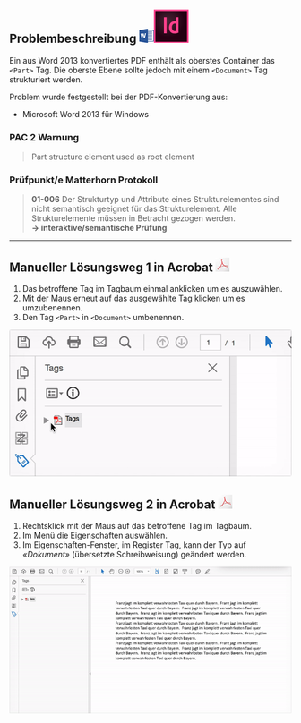 ## Problembeschreibung ![](/assets/icon_word.jpg)![](/assets/icon_indesign.gif)

Ein aus Word 2013 konvertiertes PDF enthält als oberstes Container das `<Part>` Tag. Die oberste Ebene sollte jedoch mit einem `<Document>` Tag strukturiert werden.

Problem wurde festgestellt bei der PDF-Konvertierung aus:

* Microsoft Word 2013 für Windows

### PAC 2 Warnung

> Part structure element used as root element

### **Prüfpunkt/e Matterhorn Protokoll**

> **01-006** Der Strukturtyp und Attribute eines Strukturelementes sind nicht semantisch geeignet für das Strukturelement. Alle Strukturelemente müssen in Betracht gezogen werden.  
> **→ interaktive/semantische Prüfung**

---

## Manueller Lösungsweg 1 in Acrobat ![](/assets/icon_acrobat.jpg)

1. Das betroffene Tag im Tagbaum einmal anklicken um es auszuwählen.
2. Mit der Maus erneut auf das ausgewählte Tag klicken um es umzubenennen.
3. Den Tag `<Part>` in `<Document>` umbenennen.

![](/assets/pdf-tag-umbenennen.gif)

## Manueller Lösungsweg 2 in Acrobat ![](/assets/icon_acrobat.jpg)

1. Rechtsklick mit der Maus auf das betroffene Tag im Tagbaum.
2. Im Menü die Eigenschaften auswählen.
3. Im Eigenschaften-Fenster, im Register Tag, kann der Typ auf _«Dokument»_ \(übersetzte Schreibweisung\) geändert werden.

![](/assets/pdf-tag-umbennnen-2.gif)

